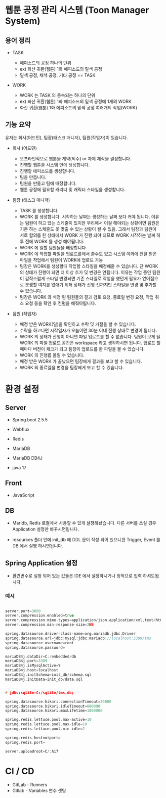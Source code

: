 # 웹툰 공정 관리 시스템 (Toon Manager System)


## 용어 정리

* TASK 
  * 에피소드의 공정 하나의 단위
  * ex) 화산 귀환(웹툰)  1화 에피소드의 밑색 공정
  * 밑색 공정, 채색 공정, 기타 공정 == TASK
    
* WORK
  * WORK 는 TASK 의 종속되는 하나의 단위
  * ex)  화산 귀환(웹툰)  1화 에피소드의 밑색 공정에 1개의 WORK
  * 화산 귀환(웹툰)  1화 에피소드의 밑색 공정 여러개의 작업(WORK) 




## 기능 요약

유저는 회사(어드민), 팀장(태스크 매니저), 팀원(작업자)이 있습니다. 

* 회사 (어드민)
  * 오프라인적으로 웹툰을 계약(외주) or 자체 제작을 결정합니다.
  * 진행할 웹툰을 시스템 안에 생성합니다.
  * 진행할 에피소드를 생성합니다.    
  * 팀을 만듭니다.
  * 팀원을 만들고 팀에 배정합니다.
  * 웹툰 공정에 필요함 캐리터 및 캐릭터 스타일을 생성합니다.
    

* 팀장 (태스크 매니저)
  * TASK 를 생성합니다.
  * WORK 를 생성합니다. 시작하는 날짜는 생성하는 날짜 보다 커야 됩니다. 이유는 팀원이 하고 있는 스케줄이 있지만 무리해서 이걸 해야되는 상황이면 팀원은 기존 하는 스케줄도 못 맞출 수 있는 상황이 될 수 있음. 
    그래서 팀장과 팀원이 서로 합의를 한 상태에서 WORK 가 진행 되야 되므로 WORK 시작하는 날짜 하루 전에 WORK 를 생성 해야됩니다.
  * WORK 에 일할 팀원들을 배정합니다.
  * WORK 에 작업할 파일을 업로드를해서 줄수도 있고 시스템 이외에 전달 받은 파일을 작업해서 팀원이 WORK에 업로드 가능  
  * 팀장은 WORK를 생성할때 작업할 스타일을 배정해줄 수 있습니다. 단 WORK 의 상태가 진행이 되면 더 이상 추가 및 변경은 안됩니다. 
    이유는 작업 중인 팀원이 갑작스럽게 스타일 변경되면  기존 스타일로 작업을 했던게 필요가 없어짐으로 분쟁할 여지를 없애기 위해 상태가 진행 전까지만
    스타일을 변경 및 추가할 수 있습니다.
  * 팀장은 WORK 의 배정 된 팀원들의 결과 검토 요청, 종료일 변경 요청, 작업 취소 요청 등을 확인 후 컨펌을 해줘야됩니다.  
    


* 팀원 (작업자)
  * 배정 받은 WORK(일)을 확인하고 수락 및 거절을 할 수 있습니다.
  * 수락을 하고나면 시작일자가 오늘이면 30분 이네 진행 상태로 변경이 됩니다.
  * WORK 의 상태가 진행이 아니면 파일 업로드를 할 수 없습니다. 팀원이 보게 될 WORK 의 파일 업로드 공간은 workspace 라고 생각하시면 됩니다.
    업로드 할때마다 버전이 체크가 되고 팀장이 업로드를 한 파일을 볼 수 있습니다.
  * WORK 의 진행률 올릴 수 있습니다.
  * 배정 받은 WORK 가 끝났으면 팀장에게 결과를 보고 할 수 있습니다.
  * WORK 의 종료일을 변경을 팀장에게 보고 할 수 있습니다.  
    




# 환경 설정

## Server
  * Spring boot 2.5.5
  

  * Webflux
  

  * Redis 
 
 
  * MariaDB
  

  * MariaDB DB4J  
  

  * java 17

## Front
  * JavaScript

## DB
  * Maridb, Redis 로컬에서 사용할 수 있게 설정해놨습니다. 다른 서버를 쓰실 경우 Application 설정만 바꾸시면됩니다.

  * resources 폴더 안에 init_db 에 DDL 문이 작성 되어 있으니깐 Trigger, Event 를 DB 에서 실행 하시면됩니다.


## Spring Application 설정 
  * 환견변수로 설정 되어 있는 값들은 IDE 에서 설정하시거나 정적으로 입력 하셔도됩니다.
  


### 예시  
```c

server.port=3000
server.compression.enabled=true
server.compression.mime-types=application/json,application/xml,text/html,text/xml,text/plain,application/javascript,text/css
server.compression.min-response-size=2KB

spring.datasource.driver-class-name=org.mariadb.jdbc.Driver
spring.datasource.url=jdbc:mysql:jdbc:mariadb://localhost:3309/tms
spring.datasource.username=root
spring.datasource.password=

mariaDB4j.dataDir=C:/embedded/db
mariaDB4j.port=3309
mariaDB4j.isMysqlActive=Y
mariaDB4j.host=localhost
mariaDB4j.initSchema=init_db/schema.sql
mariaDB4j.initData=init_db/data.sql


# jdbc:sqlite:C:/sqlite/tms.db;

spring.datasource.hikari.connectionTimeout=30000
spring.datasource.hikari.idleTimeout=600000
spring.datasource.hikari.maxLifetime=1800000

spring.redis.lettuce.pool.max-active=10
spring.redis.lettuce.pool.max-idle=10
spring.redis.lettuce.pool.min-idle=2

spring.redis.hostnotport=
spring.redis.port=

server.uploadroot=C/:A17

```

# CI / CD
 * GitLab - Runners 
 * Gitlab - Variables 변수 셋팅
